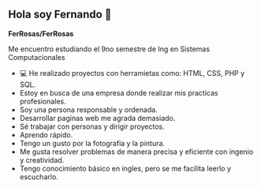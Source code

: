 ## Hola soy Fernando 👋

**FerRosas/FerRosas** 

Me encuentro estudiando el 9no semestre de Ing en Sistemas Computacionales

- :computer: He realizado proyectos con herramietas como: HTML, CSS, PHP y SQL.
- Estoy en busca de una empresa donde realizar mis practicas profesionales.
- Soy una persona responsable y ordenada.
- Desarrollar paginas web me agrada demasiado.
- Sé trabajar con personas y dirigir proyectos.
- Aprendo rápido.
- Tengo un gusto por la fotografia y la pintura.
- Me gusta resolver problemas de manera precisa y eficiente con ingenio y creatividad.
- Tengo conocimiento básico en ingles, pero se me facilita leerlo y escucharlo.
